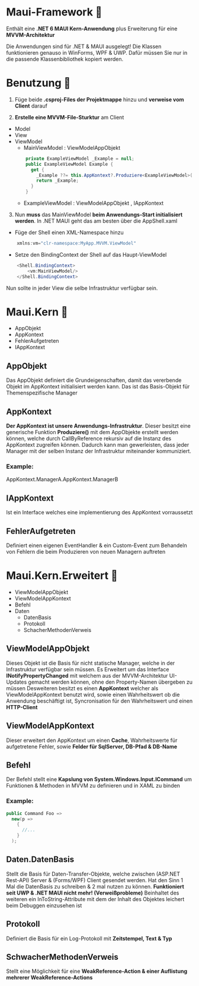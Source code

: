 # Maui-Framework 🔮
Enthält eine **.NET 6 MAUI Kern-Anwendung** plus Erweiterung für eine **MVVM-Architektur**

Die Anwendungen sind für .NET & MAUI ausgelegt!
Die Klassen funktionieren genauso in WinForms, WPF & UWP.
Dafür müssen Sie nur in die passende Klassenbibliothek kopiert werden.



# Benutzung 🎉
1. Füge beide **.csproj-Files der Projektmappe** hinzu und **verweise vom Client** darauf

2. **Erstelle eine MVVM-File-Sturktur** am Client
  - Model
  - View
  - ViewModel
    - MainViewModel : ViewModelAppObjekt 
    ``` csharp
        private ExampleViewModel _Example = null;
        public ExampleViewModel Example {
          get {
            _Example ??= this.AppKontext?.Produziere<ExampleViewModel>();
            return _Example;
          }
        } 
    ```
    - ExampleViewModel : ViewModelAppObjekt , IAppKontext

3. Nun **muss** das MainViewModel **beim Anwendungs-Start initialisiert werden**.
In .NET MAUI geht das am besten über die AppShell.xaml

- Füge der Shell einen XML-Namespace hinzu
``` csharp
    xmlns:vm="clr-namespace:MyApp.MVVM.ViewModel"
```

- Setze den BindingContext der Shell auf das Haupt-ViewModel
``` csharp
    <Shell.BindingContext>
        <vm:MainViewModel/>
    </Shell.BindingContext>
```

Nun sollte in jeder View die selbe Infrastruktur verfügbar sein.


# Maui.Kern 🎇
- AppObjekt
- AppKontext
- FehlerAufgetreten
- IAppKontext

## AppObjekt
Das AppObjekt definiert die Grundeigenschaften, damit das vererbende Objekt im AppKontext initialisiert werden kann.
Das ist das Basis-Objekt für Themenspezifische Manager

## AppKontext
**Der AppKontext ist unsere Anwendungs-Infrastruktur**.
Dieser besitzt eine generische Funktion **Produziere<T>()** mit dem AppObjekte erstellt werden können, welche durch CallByReference rekursiv auf die Instanz des AppKontext zugreifen können.
Dadurch kann man gewerleisten, dass jeder Manager mit der selben Instanz der Infrastruktur miteinander kommuniziert.

### Example:
AppKontext.ManagerA.AppKontext.ManagerB
  
## IAppKontext
Ist ein Interface welches eine implementierung des AppKontext vorraussetzt
  
## FehlerAufgetreten
Definiert einen eigenen EventHandler & ein Custom-Event zum Behandeln von Fehlern die beim Produzieren von neuen Managern auftreten
  
  
# Maui.Kern.Erweitert 🎇
- ViewModelAppObjekt
- ViewModelAppKontext
- Befehl
- Daten
  - DatenBasis
  - Protokoll
  - SchacherMethodenVerweis
  
## ViewModelAppObjekt
Dieses Objekt ist die Basis für nicht statische Manager, welche in der Infrastruktur verfügbar sein müssen.
Es Erweitert um das Interface **INotifyPropertyChanged** mit welchem aus der MVVM-Architektur UI-Updates gemacht werden können, ohne den Property-Namen übergeben zu müssen
Desweiteren besitzt es einen **AppKontext** welcher als ViewModelAppKontext benutzt wird, sowie einen Wahrheitswert ob die Anwendung beschäftigt ist, Syncronisation für den Wahrheitswert und einen **HTTP-Client**

## ViewModelAppKontext
Dieser erweitert den AppKontext um einen **Cache**, Wahrheitswerte für aufgetretene Fehler, sowie **Felder für SqlServer, DB-Pfad & DB-Name** 

## Befehl
Der Befehl stellt eine **Kapslung von System.Windows.Input.ICommand** um Funktionen & Methoden in MVVM zu definieren und in XAML zu binden

### Example:
```csharp
public Command Foo => 
  new(p => 
    {
      //...
    }
  );
```

  
## Daten.DatenBasis
Stellt die Basis für Daten-Transfer-Objekte, welche zwischen (ASP.NET Rest-API) Server & (Forms/WPF) Client gesendet werden.
Hat den Sinn 1 Mal die DatenBasis zu schreiben & 2 mal nutzen zu können. **Funktioniert seit UWP & .NET MAUI nicht mehr! (Verweißprobleme)**
Beinhaltet des weiteren ein InToString-Attribute mit dem der Inhalt des Objektes leichert beim Debuggen einzusehen ist

## Protokoll
Definiert die Basis für ein Log-Protokoll mit **Zeitstempel, Text & Typ**

## SchwacherMethodenVerweis
Stellt eine Möglichkeit für eine **WeakReference-Action & einer Auflistung mehrerer WeakReference-Actions**


